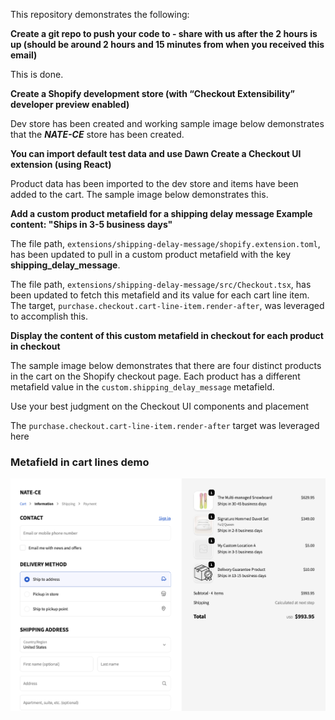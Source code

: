 This repository demonstrates the following:

**Create a git repo to push your code to - share with us after the 2 hours is up (should be around 2 hours and 15 minutes from when you received this email)**

This is done.


**Create a Shopify development store (with “Checkout Extensibility” developer preview enabled)**

Dev store has been created and working sample image below demonstrates that the _**NATE-CE**_ store has been created.


**You can import default test data and use Dawn
Create a Checkout UI extension (using React)**

Product data has been imported to the dev store and items have been added to the cart. The sample image below demonstrates this.


**Add a custom product metafield for a shipping delay message
Example content: "Ships in 3-5 business days"**

The file path, `extensions/shipping-delay-message/shopify.extension.toml`, has been updated to pull in a custom product metafield with the key **shipping_delay_message**.

The file path, `extensions/shipping-delay-message/src/Checkout.tsx`, has been updated to fetch this metafield and its value for each cart line item. The target, `purchase.checkout.cart-line-item.render-after`, was leveraged to accomplish this.

**Display the content of this custom metafield in checkout for each product in checkout**

The sample image below demonstrates that there are four distinct products in the cart on the Shopify checkout page. Each product has a different metafield value in the `custom.shipping_delay_message` metafield.

Use your best judgment on the Checkout UI components and placement

The `purchase.checkout.cart-line-item.render-after` target was leveraged here


### Metafield in cart lines demo
[![Image for Working Example](./example.png)](https://github.com/)